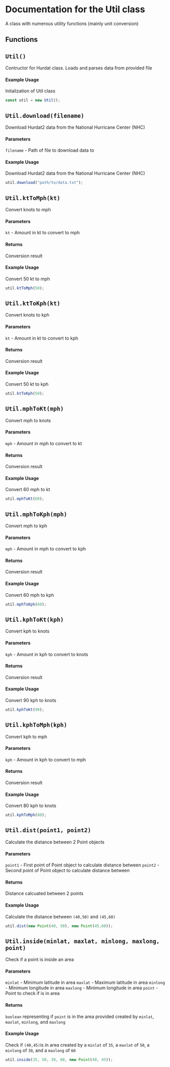 
# Documentation for the Util class

A class with numerous utility functions (mainly unit conversion) 

## Functions

## `Util()` 

Contructor for Hurdat class. Loads and parses data from provided file

#### Example Usage

Initalization of Util class

```javascript
const util = new Util();
```

## `Util.download(filename)`

Download Hurdat2 data from the National Hurricane Center (NHC)

#### Parameters

`filename` - Path of file to download data to

#### Example Usage

Download Hurdat2 data from the National Hurricane Center (NHC)

```javascript
util.download("path/to/data.txt");
```


## `Util.ktToMph(kt)`

Convert knots to mph

#### Parameters

`kt` - Amount in kt to convert to mph 

#### Returns

Conversion result

#### Example Usage

Convert 50 kt to mph

```javascript
util.ktToMph(50);
```

## `Util.ktToKph(kt)`

Convert knots to kph

#### Parameters

`kt` - Amount in kt to convert to kph 

#### Returns

Conversion result

#### Example Usage

Convert 50 kt to kph

```javascript
util.ktToKph(50);
```

## `Util.mphToKt(mph)`

Convert mph to knots

#### Parameters

`mph` - Amount in mph to convert to kt 

#### Returns

Conversion result

#### Example Usage

Convert 60 mph to kt

```javascript
util.mphToKt(60);
```

## `Util.mphToKph(mph)`

Convert mph to kph

#### Parameters

`mph` - Amount in mph to convert to kph 

#### Returns

Conversion result

#### Example Usage

Convert 60 mph to kph

```javascript
util.mphToKph(60);
```

## `Util.kphToKt(kph)`

Convert kph to knots

#### Parameters

`kph` - Amount in kph to convert to knots 

#### Returns

Conversion result

#### Example Usage

Convert 90 kph to knots

```javascript
util.kphToKt(90);
```

## `Util.kphToMph(kph)`

Convert kph to mph

#### Parameters

`kph` - Amount in kph to convert to mph 

#### Returns

Conversion result

#### Example Usage

Convert 80 kph to knots

```javascript
util.kphToMph(80);
```

## `Util.dist(point1, point2)`

Calculate the distance between 2 Point objects

#### Parameters

`point1` - First point of Point object to calculate distance between
`point2` - Second point of Point object to calculate distance between

#### Returns

Distance calcuated between 2 points

#### Example Usage

Calculate the distance between `(40,50)` and `(45,60)`

```javascript
util.dist(new Point(40, 50), new Point(45,60));
```

## `Util.inside(minlat, maxlat, minlong, maxlong, point)`

Check if a point is inside an area

#### Parameters

`minlat` - Minimum latitude in area
`maxlat` - Maximum latitude in area
`minlong` - Minimum longitude in area
`maxlong` - Minimum longitude in area
`point` - Point to check if is in area

#### Returns

`boolean` representing if `point` is in the area provided created by `minlat`, `maxlat`, `minlong`, and `maxlong`

#### Example Usage

Check if `(40,45)`is in area created by a `minlat` of `35`, a `maxlat` of `50`, a `minlong` of `30`, and a `maxlong` of `60`

```javascript
util.inside(35, 50, 30, 60, new Point(40, 45));
```
